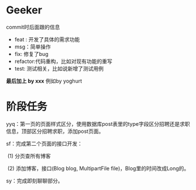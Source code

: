 # Geeker
commit时后面跟的信息
* feat : 开发了具体的需求功能
* msg：简单操作
* fix: 修复了bug
* refactor:代码重构，比如对现有功能的重写
* test: 测试相关，比如说新增了测试用例

**最后加上 by xxx**
例如by yoghurt









# 阶段任务

yyq：第一页的页面样式区分，使用数据库post表里的type字段区分招聘还是求职信息，顶部区分招聘求职，添加post页面。

sf：完成第二个页面的接口开发：

​	(1) 分页查所有博客

​	(2) 添加博客，接口(Blog blog, MultipartFile file)，Blog里的时间改成Long的。

sy：完成即刻聊聊部分。